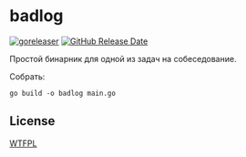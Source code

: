 # badlog

[![goreleaser](https://github.com/jtprogru/badlog/actions/workflows/goreleaser.yaml/badge.svg)](https://github.com/jtprogru/badlog/actions/workflows/goreleaser.yaml)
[![GitHub Release Date](https://img.shields.io/github/release-date/jtprogru/badlog)](https://github.com/jtprogru/badlog/releases)

Простой бинарник для одной из задач на собеседование.

Собрать:

```shell
go build -o badlog main.go
```

## License

[WTFPL](LICENSE)
